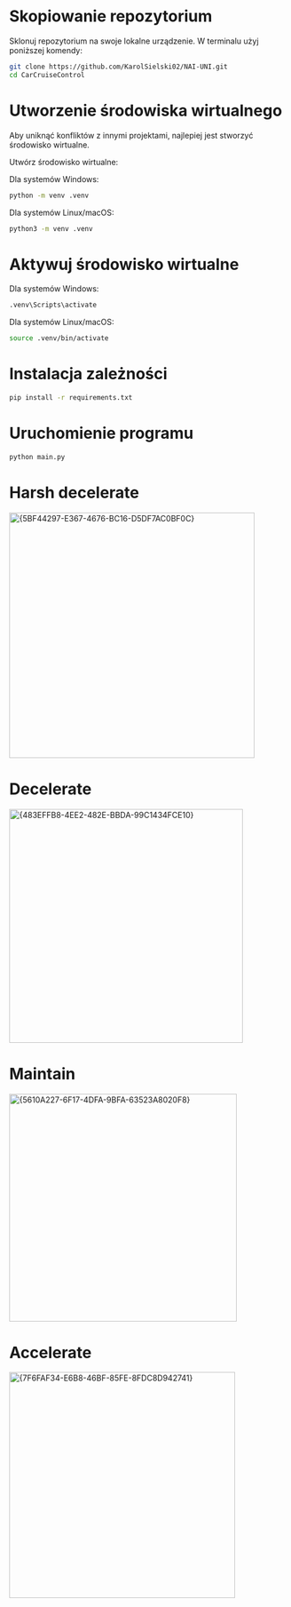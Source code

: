 # Skopiowanie repozytorium
Sklonuj repozytorium na swoje lokalne urządzenie. W terminalu użyj poniższej komendy:

```bash
git clone https://github.com/KarolSielski02/NAI-UNI.git
cd CarCruiseControl
```

# Utworzenie środowiska wirtualnego
Aby uniknąć konfliktów z innymi projektami, najlepiej jest stworzyć środowisko wirtualne.

Utwórz środowisko wirtualne:

Dla systemów Windows:
```bash
python -m venv .venv
```

Dla systemów Linux/macOS:

```bash
python3 -m venv .venv
```

# Aktywuj środowisko wirtualne

Dla systemów Windows:

```bash
.venv\Scripts\activate
```

Dla systemów Linux/macOS:

```bash
source .venv/bin/activate
```

# Instalacja zależności

```bash
pip install -r requirements.txt
```

# Uruchomienie programu

```bash
python main.py
```

# Harsh decelerate 
<img width="442" alt="{5BF44297-E367-4676-BC16-D5DF7AC0BF0C}" src="https://github.com/user-attachments/assets/a990b80f-9f02-4e32-8353-cd50460a00d0">

# Decelerate 
<img width="421" alt="{483EFFB8-4EE2-482E-BBDA-99C1434FCE10}" src="https://github.com/user-attachments/assets/a7e1f4d5-90af-4d3d-b9cc-4559941e1f30">

# Maintain
<img width="410" alt="{5610A227-6F17-4DFA-9BFA-63523A8020F8}" src="https://github.com/user-attachments/assets/11a34f4c-c5cb-4285-9c2b-91e77d96ec5f">

# Accelerate
<img width="407" alt="{7F6FAF34-E6B8-46BF-85FE-8FDC8D942741}" src="https://github.com/user-attachments/assets/e3e8b960-252f-4f4e-925b-1c29748dd5d2">









